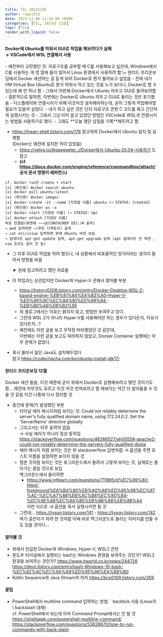 ```yaml
---
title: TIL 20231206
author: rugii913
date: 2023-12-06 11:24:00 +0900
categories: [TIL, 2023년 12월]
tags: [TIL]
render_with_liquid: false
---
```


<h4> Docker에 Ubuntu를 띄워서 GUI로 작업을 해보려다가 실패 <br/> → VSCode에서 WSL 연결해서 사용</h4>
- 예전부터 고민했던 것: 자료구조를 공부할 때 C를 사용해보고 싶은데, Windows에서 C를 사용하는 게 영 맘에 들지 않아서 Linux 환경에서 사용하려 함  
\+ 원티드 프리온보딩에서 Docker 세션하는 걸 듣게 되어 Docker로 뭔가 돌려보고 싶었음
  - 전에 내가 VM Virtual Box Ubuntu로 뭔가 띄워서 하고 있는 것을 누가 보더니, Docker로 할 수 있는데 왜 안 하냐 함
    - 그래서 이번에 Docker에서 Ubuntu 띄우고 GUI로 돌려보려함
    - 결론적으로 말하면, 이번에는 Docker로 Ubuntu 띄우고 GUI로 돌리는 것은 포기했음
  - 디스플레이와 연결시키기 위해 이것저것 설치해야하는데, 굳이 그렇게 작업해야할 필요가 있을까 싶었다.
    - 내가 하고 싶은 것은 단지 자료구조 관련 C 코드를 짜고 간단하게 실행시키는 것
  - 그래서 그냥 이미 알고 있었던 방법인 VSCode로 WSL과 연결시키는 방법을 사용하기로 했다.
    - 그래도 **오늘 했던 삽질을 기록**해두려고 함

- <https://hwan-shell.tistory.com/178> 참고하여 Docker에서 Ubuntu 설치 및 실행함  
(Docker는 예전에 설치한 적이 있었음)
  - <https://velog.io/@peeeeeter_j/Docker에서-Ubuntu-20.04-사용하기> 도 참고  
  - **(cf. <https://docs.docker.com/engine/reference/commandline/attach/> 공식 문서 명령어 레퍼런스)**

```
cf. docker run은 create + start
[x] (확인용) docker search ubuntu
[x] docker pull ubuntu:latest
[x] (확인용) docker images
[x] docker create -it --name [지정할 이름] ubuntu (→ STATUS: Created)
[x] (확인용) docker ps -a
[x] docker start [지정된 이름] (→ STATUS: Up)
[x] docker attach [지정된 이름]
바로 연결됨(화면에 ~~~@[CONTAINER ID]:/# 출력)
→ pwd 입력하면 ~(루트 디렉토리) 출력
→ cat etc/issue 입력하면 현재 Ubuntu 버전 보임
→ 업데이트 apt-get update 입력, apt-get upgrade 입력 (apt 업데이트 안 하면 , vim 조차도 설치 안 됨)
```

- 그 이후 GUI로 작업을 하려 했으나, 내 상황에서 비효율적인 방식이라는 생각이 들어서 방향을 바꿈
<ul>
<details style="margin-left: 4px;">
<summary>
원래 참고하려고 했던 자료들
</summary>
<div markdown="1">
Xming, PuTTY 같은 것들이 필요하다고 한다.  
<https://ahnbk.dev/?p=358>  
<https://blog.naver.com/PostView.naver?blogId=qbxlvnf11&logNo=222440984918&categoryNo=0&parentCategoryNo=0&currentPage=1>  
<https://driz2le.tistory.com/257>  
<https://oops4u.tistory.com/2541>
</div>
</details>
</ul>

- 이 작업과는 상관없지만 Docker와 Hyper-V 관해서 찾아볼 부분
  - <https://hstory0208.tistory.com/entry/Docker-Desktop-WSL-2-based-engine-%EB%81%84%EA%B3%A0-Hyper-V-%ED%99%9C%EC%84%B1%ED%99%94-%EB%B0%A9%EB%B2%95>
  - 위 블로그에서는 이유는 밝히지 않고, 방법만 보여주고 있다.
  - 그런데 WSL 2가 아니라 Hyper-V를 사용해야만 하는 경우가 있다든지, 이유가 있다든지...?
  - 예전에도 이런 글을 보고 무작정 따라했었던 것 같은데,  
이번에는 이런 글을 보고도 따라하지 않았고, Docker Container 실행에는 아무 문제가 없었다.

- 혹시 몰라서 일단 Java도 설치해두었다  
참고 <https://codechacha.com/ko/ubuntu-install-jdk17/>

#### 원티드 프리온보딩 12월
Docker 세션 들음, 이것 때문에 굳이 위에서 Docker로 실행해보려고 했던 것이기도 함...
예전에 아무것도 모르고 이것 저것 만져보려고 할 때보다는 약간 더 알아들을 수 있을 것 같음
이건 나중에 다시 정리할 것
- 중간에 문제(?) 발생했던 부분  
  - 터미널 에러 메시지처럼 보이는 것: Could not reliably determine the server's fully qualified domain name, using 172.24.0.2. Set the 'ServerName' directive globally
  - 그리고서는 아무 동작이 없음  
→ 사실 에러가 아니라 정상 동작임  
https://stackoverflow.com/questions/46266527/ah00558-apache2-could-not-reliably-determine-the-servers-fully-qualified-doma
  - 에러 메시지 처럼 보이는 것은 위 stackoverflow 답변처럼 -h 옵션을 주면 호스트 이름을 설정하면 보이지 않을 것
  - 멈춘 것처럼 보이는 것은 포그라운드에서 돌려서 그렇게 보이는 것, 실제로는 돌아가는 중일 것으로 보임  
백그라운드에서 돌리려면
    - https://www.inflearn.com/questions/711895/d%EC%99%80-httpd-foreground%EA%B4%80%EB%A0%A8%ED%95%98%EC%97%AC-%EC%A7%88%EB%AC%B8%EC%9D%B4-%EC%9E%88%EC%8A%B5%EB%8B%88%EB%8B%A4  
이런 식으로 -d 옵션을 줘서 실행시키면 될 것
  - 그런데... https://tyson.tistory.com/141 - https://tyson.tistory.com/142  
여기 글쓴이가 하려 한 것처럼 아예 바로 백그라운드로 돌리는 이미지를 만들 수도 있을 것이다...

#### **알아볼 것**
- 위에서 언급한 Docker와 Windows, Hyper-V, WSL2 관련
- 윈도우 터미널에서 실행되는 bash는 Windows 환경을 보여주는 것인가? WSL2 환경을 보여주는 것인가?
https://www.itworld.co.kr/news/244728
https://devji.tistory.com/entry/bash-Windows-10-bash-%EC%82%AC%EC%9A%A9%ED%95%98%EA%B8%B0
- Kotlin Sequence와 Java Stream의 차이
https://bcp0109.tistory.com/359

#### 꿀팁
- PowerShell에서 multiline command 입력하는 방법: ` backtick 사용 (Linux의 \ backslash 대체)  
cf. PowerShell에서 되는데 아마 Command Prompt에서는 안 될 것
https://shellgeek.com/powershell-multiline-command/
https://stackoverflow.com/questions/53628670/how-to-run-commands-with-back-slash